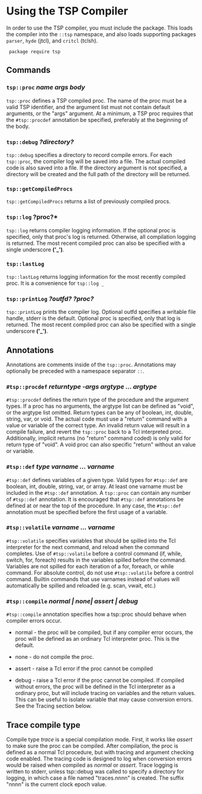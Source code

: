 # Using the TSP Compiler

In order to use the TSP compiler, you must include the package.  This loads the compiler
into the `::tsp` namespace, and also loads supporting packages `parser`, `hyde` (jtcl), and
`critcl` (tclsh).

     package require tsp

## Commands 

### `tsp::proc` *name args body*

`tsp::proc` defines a TSP compiled proc.  The name of the proc must be a valid
TSP identifier, and the argument list must not contain default arguments, or the
"args" argument.   At a minimum, a TSP proc requires that the `#tsp::procdef` 
annotation be specified, preferably at the beginning of the body.

### `tsp::debug` *?directory?*

`tsp::debug` specifies a directory to record compile errors.  For each `tsp::proc`, the compiler
log will be saved into a file.  The actual compiled code is also saved into a file.   If the
directory argument is not specified, a directory will be created and the full path of the directory
will be returned.


### `tsp::getCompiledProcs`

`tsp::getCompiledProcs` returns a list of previously compiled procs.


### `tsp::log` ?proc?*

`tsp::log` returns compiler logging information.  If the optional proc is
specified, only that proc's log is returned.  Otherwise, all compilation logging
is returned.  The most recent compiled
proc can also be specified with a single underscore **('_')**.


### `tsp::lastLog` 

`tsp::lastLog` returns logging information for the most recently compiled proc.  It is
a convenience for `tsp::log _`


### `tsp::printLog` *?outfd? ?proc?*

`tsp::printLog` prints the compiler log.  Optional outfd specifies a writable file handle, stderr
is the default.  Optional proc is specified, only that log is returned.  The most recent compiled
proc can also be specified with a single underscore **('_')**.


## Annotations

Annotations are comments inside of the `tsp::proc`.   Annotations may optionally be preceded
with a namespace separator `::`.

### `#tsp::procdef` *returntype -args argtype ... argtype*

`#tsp::procdef` defines the return type of the procedure and the argument types.  If a
proc has no arguments, the argtype list can be defined as "void", or the argtype list
omitted.  Return types can be any of boolean, int, double, string, var, or void.  The actual
code must use a "return" command with a value or variable of the correct type.  An
invalid return value will result in a compile failure, and revert the `tsp::proc` back to
a Tcl interpreted proc.  Additionally, implicit returns (no "return" command coded) is only
valid for return type of "void".  A void proc can also specific "return" without an value or
variable.

### `#tsp::def` *type varname ... varname*

`#tsp::def` defines variables of a given type.  Valid types for `#tsp::def` are boolean,
int, double, string, var, or array.  At least one varname must be included in the `#tsp::def`
annotation.  A `tsp::proc` can contain any number of `#tsp::def` annotation.  It is encouraged that 
`#tsp::def` annotations be defined at or near the top of the procedure.  In any case, the `#tsp::def`
annotation must be specified before the first usage of a variable.

### `#tsp::volatile` *varname ... varname*

`#tsp::volatile` specifies variables that should be spilled into the Tcl interpreter for
the next command, and reload when the command completes.  Use of `#tsp::volatile` before a
control command (if, while, switch, for, foreach) results in the variables spilled before the
command.  Variables are not spilled for each iteration of a for, foreach, or while command.
For absolute control, do not use `#tsp::volatile` before a control command.  Builtin commands
that use varnames instead of values will automatically be spilled and reloaded (e.g. scan, 
vwait, etc.)


### `#tsp::compile` *normal | none| assert | debug*

`#tsp::compile` annotation specifies how a tsp::proc should behave when compiler errors occur.

  * normal - the proc will be compiled, but if any compiler error occurs, the proc will
             be defined as an ordinary Tcl interpreter proc.  This is the default.

  * none - do not compile the proc.  

  * assert - raise a Tcl error if the proc cannot be compiled

  * debug - raise a Tcl error if the proc cannot be compiled.  If compiled without errors,
            the proc will be defined in the Tcl interpreter as a ordinary proc, but will
            include tracing on variables and the return values.  This can be useful to 
            isolate variable that may cause conversion errors.  See the Tracing section below.



## Trace compile type

Compile type *trace* is a special compilation mode. First, it works like *assert* to make sure the
proc can be compiled.  After compilation, the proc is defined as a normal Tcl procedure, but with
tracing and argument checking code enabled.  The tracing code is designed to log when conversion
errors would be raised when compiled as *normal* or *assert*.  Trace logging is written to stderr,
unless tsp::debug was called to specify a directory for logging, in which case a file named
"traces.nnnn" is created.  The suffix "nnnn" is the current clock epoch value.
